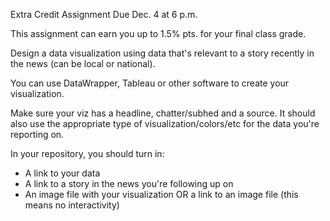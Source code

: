 Extra Credit Assignment
Due Dec. 4 at 6 p.m.

This assignment can earn you up to 1.5% pts. for your final class grade.

Design a data visualization using data that's relevant to a story recently in the news (can be local or national).

You can use DataWrapper, Tableau or other software to create your visualization.

Make sure your viz has a headline, chatter/subhed and a source. It should also use the appropriate type of visualization/colors/etc for the data you're reporting on.

In your repository, you should turn in:

* A link to your data
* A link to a story in the news you're following up on
* An image file with your visualization OR a link to an image file (this means no interactivity)